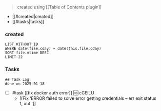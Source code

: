 > created using [[Table of Contents plugin]]
- [[#created|created]]
- [[#tasks|tasks]]

### created
```dataview
LIST WITHOUT ID
WHERE date(file.cday) = date(this.file.cday)
SORT file.mtime DESC
LIMIT 22
```

### Tasks 

```tasks
## Task Log
done on 2025-01-18
```

- [ ] #task [[fix docker auth error]]  🆔 cGEiLU
	- [[Fix ‘ERROR failed to solve error getting credentials – err exit status 1, out ’]]
